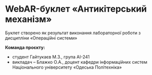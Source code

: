 # WebAR-буклет «Антикітерський механізм»
Буклет створено як результат виконання лабораторної роботи з дисципліни
«Операційні системи»

**Команда проєкту:**
+ студент Гайтукаєв М.З., група АІ-241
+ викладач – Блажко О.А., доцент кафедри інформаційних систем Національного
університету «Одеська Політехніка»
